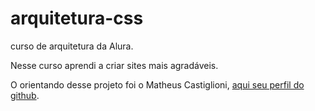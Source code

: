 # arquitetura-css
curso de arquitetura da Alura. 

Nesse curso aprendi a criar sites mais agradáveis. 

O orientando desse projeto foi o Matheus Castiglioni, [aqui seu perfil do github](https://github.com/mahenrique94). 